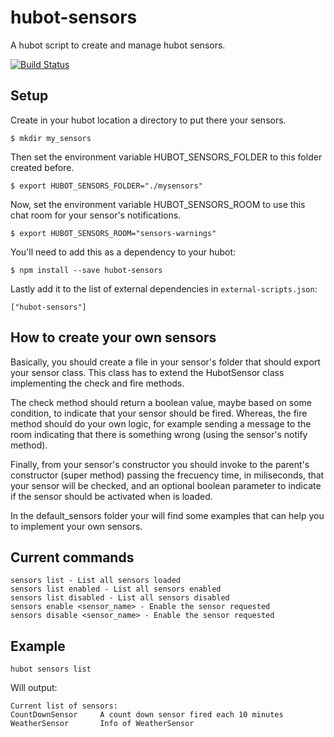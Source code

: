 # hubot-sensors

A hubot script to create and manage hubot sensors.

[![Build Status](https://api.travis-ci.org/basoko/hubot-sensors.png?branch=master)](https://travis-ci.org/basoko/hubot-sensors)

## Setup

Create in your hubot location a directory to put there your sensors.

    $ mkdir my_sensors

Then set the environment variable HUBOT_SENSORS_FOLDER to this folder created before.

    $ export HUBOT_SENSORS_FOLDER="./mysensors"

Now, set the environment variable HUBOT_SENSORS_ROOM to use this chat room for your sensor's notifications.

    $ export HUBOT_SENSORS_ROOM="sensors-warnings"

You'll need to add this as a dependency to your hubot:

    $ npm install --save hubot-sensors

Lastly add it to the list of external dependencies in `external-scripts.json`:

    ["hubot-sensors"]

## How to create your own sensors
Basically, you should create a file in your sensor's folder that should export your sensor class.
This class has to extend the HubotSensor class implementing the check and fire methods.

The check method should return a boolean value, maybe based on some condition, to indicate that your sensor should be fired. Whereas, the fire method should do your own logic, for example sending a message to the room indicating that there is something wrong (using the sensor's notify method).

Finally, from your sensor's constructor you should invoke to the parent's constructor (super method) passing the frecuency time, in miliseconds, that your sensor will be checked, and an optional boolean parameter to indicate if the sensor should be activated when is loaded.

In the default_sensors folder your will find some examples that can help you to implement your own sensors.

## Current commands

    sensors list - List all sensors loaded
    sensors list enabled - List all sensors enabled
    sensors list disabled - List all sensors disabled
    sensors enable <sensor_name> - Enable the sensor requested
    sensors disable <sensor_name> - Enable the sensor requested

## Example
    hubot sensors list

Will output:

    Current list of sensors:
    CountDownSensor		A count down sensor fired each 10 minutes
    WeatherSensor    	Info of WeatherSensor
